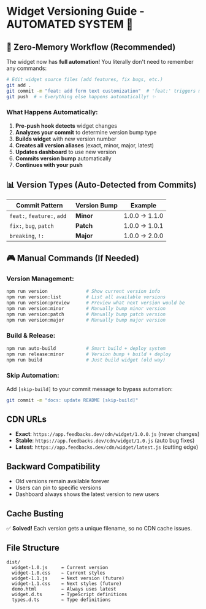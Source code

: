 # Widget Versioning Guide - AUTOMATED SYSTEM 🚀

## 🎯 Zero-Memory Workflow (Recommended)

The widget now has **full automation**! You literally don't need to remember any commands:

```bash
# Edit widget source files (add features, fix bugs, etc.)
git add .
git commit -m "feat: add form text customization"  # 'feat:' triggers minor version
git push  # ← Everything else happens automatically! ✨
```

### What Happens Automatically:
1. **Pre-push hook detects** widget changes
2. **Analyzes your commit** to determine version bump type
3. **Builds widget** with new version number
4. **Creates all version aliases** (exact, minor, major, latest)
5. **Updates dashboard** to use new version
6. **Commits version bump** automatically
7. **Continues with your push**

## 📊 Version Types (Auto-Detected from Commits)

| Commit Pattern | Version Bump | Example |
|---|---|---|
| `feat:`, `feature:`, `add ` | **Minor** | 1.0.0 → 1.1.0 |
| `fix:`, `bug`, `patch` | **Patch** | 1.0.0 → 1.0.1 |
| `breaking`, `!:` | **Major** | 1.0.0 → 2.0.0 |

## 🎮 Manual Commands (If Needed)

### Version Management:
```bash
npm run version              # Show current version info
npm run version:list         # List all available versions
npm run version:preview      # Preview what next version would be
npm run version:minor        # Manually bump minor version
npm run version:patch        # Manually bump patch version
npm run version:major        # Manually bump major version
```

### Build & Release:
```bash
npm run auto-build           # Smart build + deploy system
npm run release:minor        # Version bump + build + deploy
npm run build                # Just build widget (old way)
```

### Skip Automation:
Add `[skip-build]` to your commit message to bypass automation:
```bash
git commit -m "docs: update README [skip-build]"
```

## CDN URLs
- **Exact**: `https://app.feedbacks.dev/cdn/widget/1.0.0.js` (never changes)
- **Stable**: `https://app.feedbacks.dev/cdn/widget/1.0.js` (auto bug fixes)  
- **Latest**: `https://app.feedbacks.dev/cdn/widget/latest.js` (cutting edge)

## Backward Compatibility
- Old versions remain available forever
- Users can pin to specific versions
- Dashboard always shows the latest version to new users

## Cache Busting
✅ **Solved!** Each version gets a unique filename, so no CDN cache issues.

## File Structure
```
dist/
  widget-1.0.js     ← Current version
  widget-1.0.css    ← Current styles  
  widget-1.1.js     ← Next version (future)
  widget-1.1.css    ← Next styles (future)
  demo.html         ← Always uses latest
  widget.d.ts       ← TypeScript definitions
  types.d.ts        ← Type definitions
```